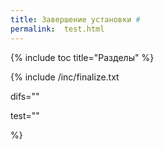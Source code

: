 ```yaml
---
title: Завершение установки #
permalink:  test.html
---
```


{% include toc title="Разделы" %}

{% include /inc/finalize.txt 

difs=""

test=""
  
%}